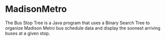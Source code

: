 # MadisonMetro
The Bus Stop Tree is a Java program that uses a Binary Search Tree to organize Madison Metro bus schedule data and display the soonest arriving buses at a given stop.
